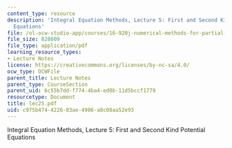 ```yaml
---
content_type: resource
description: 'Integral Equation Methods, Lecture 5: First and Second Kind Potential
  Equations'
file: /ol-ocw-studio-app/courses/16-920j-numerical-methods-for-partial-differential-equations-sma-5212-spring-2003/c975b474422683ae4986a8c08aa52e93_lec25.pdf
file_size: 828609
file_type: application/pdf
learning_resource_types:
- Lecture Notes
license: https://creativecommons.org/licenses/by-nc-sa/4.0/
ocw_type: OCWFile
parent_title: Lecture Notes
parent_type: CourseSection
parent_uid: 6c55b7dd-f774-4ba4-ed0b-11d5bccf1779
resourcetype: Document
title: lec25.pdf
uid: c975b474-4226-83ae-4986-a8c08aa52e93
---
```

Integral Equation Methods, Lecture 5: First and Second Kind Potential Equations